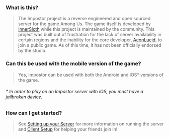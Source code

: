 ### What is this?
> The Impostor project is a reverse engineered and open sourced server for the game Among Us. The game itself is developed by [InnerSloth](http://www.innersloth.com/) while this project is maintained by the community. This project was built out of frustration for the lack of server availability in certain regions and the inability for the core developer, [AeonLucid](https://github.com/AeonLucid), to join a public game. As of this time, it has not been officially endorsed by the studio.  

### Can this be used with the mobile version of the game?
> Yes, Impostor can be used with both the Android and iOS\* versions of the game. 
###### \* In order to play on an Impostor server with iOS, you _must_ have a jailbroken device.

### How can I get started?
> See [Setting up your Server](Running-the-server) for more information on running the server and [Client Setup](https://aeonlucid.com/Impostor/) for helping your friends join in!